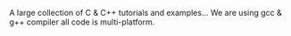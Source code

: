 A large collection of C & C++ tutorials
and examples... We are using gcc & g++
compiler all code is multi-platform.




